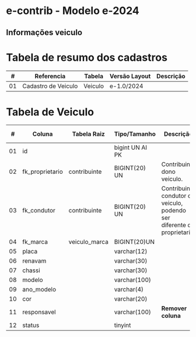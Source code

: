 # e-contrib - Modelo e-2024 
## Informações veiculo

# Tabela de resumo dos cadastros
 **\#**  | **Referencia**                    | **Tabela**              | **Versão Layout**       | **Descrição**                                                                                                                                                   |
---------|-----------------------------------|-------------------------|-------------------------|-----------------------------------------------------------------------------------------------------------------------------------------------------------------|
01       | Cadastro de Veiculo               | Veiculo                 |   e-1.0/2024            |                                                                                                                 | 


# Tabela de Veiculo
 **\#**  | **Coluna**                   | **Tabela Raiz**         | **Tipo/Tamanho**        | **Descrição**                                                                        | **Campo sistema**                      |
---------|------------------------------|-------------------------|-------------------------|--------------------------------------------------------------------------------------|----------------------------------------|
01       | id                           |                         | bigint UN AI PK         |                                                                                      |                                        |
02       | fk_proprietario              | contribuinte            | BIGINT(20) UN           | Contribuinte dono veiculo.                                                           |                                        | 
03       | fk_condutor                  | contribuinte            | BIGINT(20) UN           | Contribuinte condutor do veiculo, podendo ser diferente do proprietario.             |                                        | 
04       | fk_marca                     | veiculo_marca           | BIGINT(20)UN            |                                                                                      |                                        |                      
05       | placa                        |                         | varchar(12)             |                                                                                      |                                        |   
06       | renavam                      |                         | varchar(30)             |                                                                                      |                                        |
07       | chassi                       |                         | varchar(30)             |                                                                                      |                                        |
08       | modelo                       |                         | varchar(100)            |                                                                                      |                                        |
09       | ano_modelo                   |                         | varchar(4)              |                                                                                      |                                        |
10       | cor                          |                         | varchar(20)             |                                                                                      |                                        |
11       | responsavel                  |                         | varchar(100)            | **Remover coluna**                                                                   |                                        |
12       | status                       |                         | tinyint                 |                                                                                      |                                        |   

